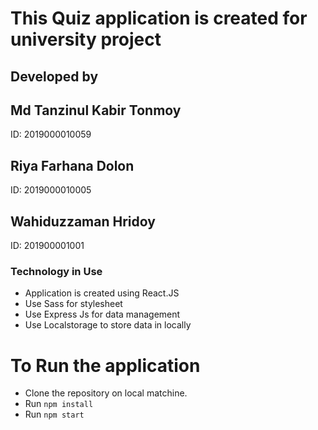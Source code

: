 # This Quiz application is created for university project
## Developed by 
## Md Tanzinul Kabir Tonmoy
ID: 2019000010059
## Riya Farhana Dolon
ID: 2019000010005

## Wahiduzzaman Hridoy
ID: 201900001001

### Technology in Use
- Application is created using React.JS
- Use Sass for stylesheet
- Use Express Js for data management
- Use Localstorage to store data in locally

#
#
# To Run the application
- Clone the repository on local matchine.
- Run `npm install`
- Run `npm start`

